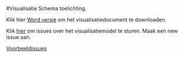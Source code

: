 #Visualisatie Schema toelichting.

Klik hier [Word versie](https://github.com/Geonovum/imkl2015-review/blob/master/5.%20visualisatie/2015-06-09-Handreiking%20visualisatie%20-%20versie%200.1.docx?raw=true) om het visualisatiedocument te downloaden.

Klik [hier](https://github.com/Geonovum/imkl2015-review/issues?q=is%3Aopen+is%3Aissue+label%3Adataspecificatie) om issues over het visualisatiemodel te sturen. Maak een new issue aan.

[Voorbeeldissues](https://github.com/Geonovum/imkl2015-review/issues?q=is%3Aopen+is%3Aissue+label%3Avisualisatie)
